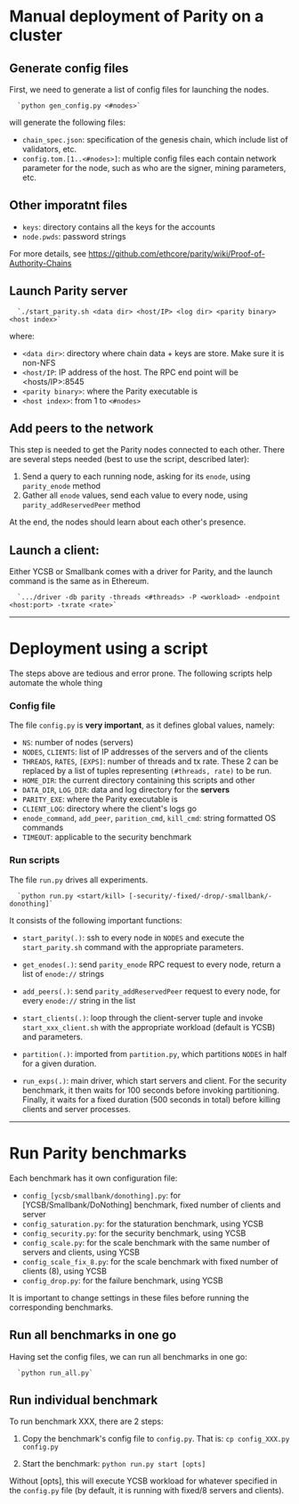 # Manual deployment of Parity on a cluster

## Generate config files
First, we need to generate a list of config files for launching the nodes.

      `python gen_config.py <#nodes>` 
      
will generate the following files:

+ `chain_spec.json`: specification of the genesis chain, which include list of validators, etc. 
+ `config.tom.[1..<#nodes>]`: multiple config files each contain network parameter for the node, such as who
are the signer, mining parameters, etc. 

## Other imporatnt files
+ `keys`: directory contains all the keys for the accounts
+ `node.pwds`: password strings

For more details, see https://github.com/ethcore/parity/wiki/Proof-of-Authority-Chains

## Launch Parity server

      `./start_parity.sh <data dir> <host/IP> <log dir> <parity binary> <host index>`

where:
+ `<data dir>`: directory where chain data + keys are store. Make sure it is non-NFS
+ `<host/IP`: IP address of the host. The RPC end point will be <hosts/IP>:8545
+ `<parity binary>`: where the Parity executable is
+ `<host index>`: from 1 to `<#nodes>`

## Add peers to the network

This step is needed to get the Parity nodes connected to each other. There are several steps needed (best to
use the script, described later):

1. Send a query to each running node, asking for its `enode`, using `parity_enode` method
2. Gather all `enode` values, send each value to every node, using `parity_addReservedPeer` method

At the end, the nodes should learn about each other's presence. 

## Launch a client:

Either YCSB or Smallbank comes with a driver for Parity, and the launch command is the same as in Ethereum.

      `.../driver -db parity -threads <#threads> -P <workload> -endpoint <host:port> -txrate <rate>`

---

# Deployment using a script

The steps above are tedious and error prone. The following scripts help automate the whole thing

### Config file

The file `config.py` is **very important**, as it defines global values, namely:
+ `NS`: number  of nodes (servers)
+ `NODES`, `CLIENTS`: list of IP addresses of the servers and of the clients
+ `THREADS`, `RATES`, `[EXPS]`: number of threads and tx rate. These 2 can be replaced by a list of tuples
representing `(#threads, rate)` to be run. 
+ `HOME_DIR`: the current directory containing this scripts and other
+ `DATA_DIR`, `LOG_DIR`: data and log directory for the **servers**
+ `PARITY_EXE`: where the Parity executable is
+ `CLIENT_LOG`: directory where the client's logs go
+ `enode_command`, `add_peer`, `parition_cmd`, `kill_cmd`: string formatted OS commands
+ `TIMEOUT`: applicable to the security benchmark

### Run scripts
The file `run.py` drives all experiments. 

      `python run.py <start/kill> [-security/-fixed/-drop/-smallbank/-donothing]`

It consists of the following important functions:
+ `start_parity(.)`: ssh to every node in `NODES` and execute the `start_parity.sh` command with the
appropriate parameters.  

+ `get_enodes(.)`: send `parity_enode` RPC request to every node, return a list of `enode://` strings

+ `add_peers(.)`: send `parity_addReservedPeer` request to every node, for every `enode://` string in the list

+ `start_clients(.)`: loop through the client-server tuple and invoke `start_xxx_client.sh` with the
appropriate workload (default is YCSB) and parameters. 

+ `partition(.)`: imported from `partition.py`, which partitions `NODES` in half for a given duration. 

+ `run_exps(.)`: main driver, which start servers and client. For the security benchmark, it then waits for
100 seconds before invoking partitioning. Finally, it waits for a fixed duration (500 seconds in total) before
killing clients and server processes. 

---

# Run Parity benchmarks

Each benchmark has it own configuration file:
+ `config_[ycsb/smallbank/donothing].py`: for [YCSB/Smallbank/DoNothing] benchmark, fixed number of clients and server
+ `config_saturation.py`: for the staturation benchmark, using YCSB
+ `config_security.py`: for the security benchmark, using YCSB
+ `config_scale.py`: for the scale benchmark with the same number of servers and clients, using YCSB
+ `config_scale_fix_8.py`: for the scale benchmark with fixed number of clients (8), using YCSB
+ `config_drop.py`: for the failure benchmark, using YCSB

It is important to change settings in these files before running the corresponding benchmarks. 

## Run all benchmarks in one go
Having set the config files, we can run all benchmarks in one go:

      `python run_all.py`


## Run individual benchmark
To run benchmark XXX, there are 2 steps:

1. Copy the benchmark's config file to `config.py`. That is: 
      `cp config_XXX.py config.py`

2. Start the benchmark:
      `python run.py start [opts]`

Without [opts], this will execute YCSB workload for whatever specified in the `config.py` file (by default, it
is running with fixed/8 servers and clients). 

